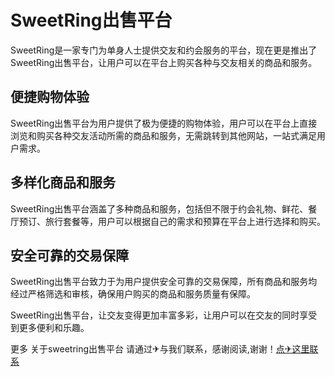 # SweetRing出售平台

SweetRing是一家专门为单身人士提供交友和约会服务的平台，现在更是推出了SweetRing出售平台，让用户可以在平台上购买各种与交友相关的商品和服务。

## 便捷购物体验

SweetRing出售平台为用户提供了极为便捷的购物体验，用户可以在平台上直接浏览和购买各种交友活动所需的商品和服务，无需跳转到其他网站，一站式满足用户需求。

## 多样化商品和服务

SweetRing出售平台涵盖了多种商品和服务，包括但不限于约会礼物、鲜花、餐厅预订、旅行套餐等，用户可以根据自己的需求和预算在平台上进行选择和购买。

## 安全可靠的交易保障

SweetRing出售平台致力于为用户提供安全可靠的交易保障，所有商品和服务均经过严格筛选和审核，确保用户购买的商品和服务质量有保障。

SweetRing出售平台，让交友变得更加丰富多彩，让用户可以在交友的同时享受到更多便利和乐趣。

更多 关于sweetring出售平台 请通过✈与我们联系，感谢阅读,谢谢！[点✈这里联系](https://111.k02.cc)